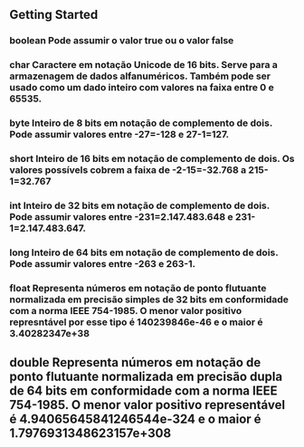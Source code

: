 ## Getting Started

### boolean	Pode assumir o valor true ou o valor false

### char	Caractere em notação Unicode de 16 bits. Serve para a armazenagem de dados alfanuméricos. Também pode ser usado como um dado inteiro com valores na faixa entre 0 e 65535.

### byte	Inteiro de 8 bits em notação de complemento de dois. Pode assumir valores entre -27=-128 e 27-1=127.

### short	Inteiro de 16 bits em notação de complemento de dois. Os valores possívels cobrem a faixa de -2-15=-32.768 a 215-1=32.767

### int	Inteiro de 32 bits em notação de complemento de dois. Pode assumir valores entre -231=2.147.483.648 e 231-1=2.147.483.647.

### long	Inteiro de 64 bits em notação de complemento de dois. Pode assumir valores entre -263 e 263-1.

### float	Representa números em notação de ponto flutuante normalizada em precisão simples de 32 bits em conformidade com a norma IEEE 754-1985. O menor valor positivo represntável por esse tipo é 140239846e-46 e o maior é 3.40282347e+38

## double	Representa números em notação de ponto flutuante normalizada em precisão dupla de 64 bits em conformidade com a norma IEEE 754-1985. O menor valor positivo representável é 4.94065645841246544e-324 e o maior é 1.7976931348623157e+308